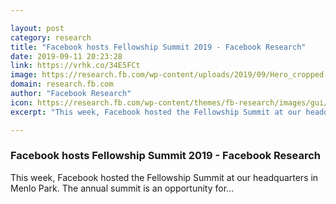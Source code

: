 ```yaml
---

layout: post
category: research
title: "Facebook hosts Fellowship Summit 2019 - Facebook Research"
date: 2019-09-11 20:23:28
link: https://vrhk.co/34E5FCt
image: https://research.fb.com/wp-content/uploads/2019/09/Hero_cropped.png
domain: research.fb.com
author: "Facebook Research"
icon: https://research.fb.com/wp-content/themes/fb-research/images/gui/facebook.ico
excerpt: "This week, Facebook hosted the Fellowship Summit at our headquarters in Menlo Park. The annual summit is an opportunity for…"

---
```


### Facebook hosts Fellowship Summit 2019 - Facebook Research

This week, Facebook hosted the Fellowship Summit at our headquarters in Menlo Park. The annual summit is an opportunity for…